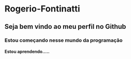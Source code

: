 # Rogerio-Fontinatti
## Seja bem vindo ao meu perfil no Github
### Estou começando nesse mundo da programação
#### Estou aprendendo.....

          
           
          
          
          
          
          
